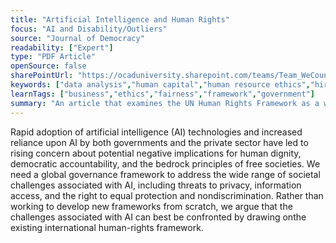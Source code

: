 ```yaml
---
title: "Artificial Intelligence and Human Rights"
focus: "AI and Disability/Outliers"
source: "Journal of Democracy"
readability: ["Expert"]
type: "PDF Article"
openSource: false
sharePointUrl: "https://ocaduniversity.sharepoint.com/teams/Team_WeCount/Shared%20Documents/Resources%20and%20Tools/Literature%20(curated)/AI_and_Human_Rights.pdf"
keywords: ["data analysis","human capital","human resource ethics","hiring and recruitment","information systems","decision-making tools"]
learnTags: ["business","ethics","fairness","framework","government"]
summary: "An article that examines the UN Human Rights Framework as a way to address AI concerns. "
---
```

Rapid adoption of artificial intelligence (AI) technologies and increased reliance upon AI by both governments and the private sector have led to rising concern about potential negative implications for human dignity, democratic accountability, and the bedrock principles of free societies. We need a global governance framework to address the wide range of societal challenges associated with AI, including threats to privacy, information access, and the right to equal protection and nondiscrimination. Rather than working to develop new frameworks from scratch, we argue that the challenges associated with AI can best be confronted by drawing onthe existing international human-rights framework.

